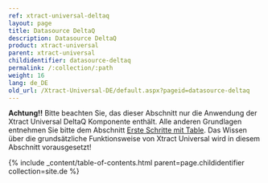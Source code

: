 ```yaml
---
ref: xtract-universal-deltaq
layout: page
title: Datasource DeltaQ
description: Datasource DeltaQ
product: xtract-universal
parent: xtract-universal
childidentifier: datasource-deltaq
permalink: /:collection/:path
weight: 16
lang: de_DE
old_url: /Xtract-Universal-DE/default.aspx?pageid=datasource-deltaq
---
```


**Achtung!!** Bitte beachten Sie, das dieser Abschnitt nur die Anwendung der Xtract Universal DeltaQ Komponente enthält. Alle anderen Grundlagen entnehmen Sie bitte dem Abschnitt [Erste Schritte mit Table](./erste-schritte-mit-xtract-table). Das Wissen über die grundsätzliche Funktionsweise von Xtract Universal wird in diesem Abschnitt vorausgesetzt!

{% include _content/table-of-contents.html parent=page.childidentifier collection=site.de %}
